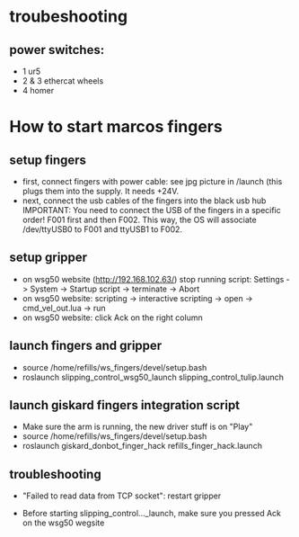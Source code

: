 # troubeshooting
## power switches:
- 1 ur5
- 2 & 3 ethercat wheels
- 4 homer

# How to start marcos fingers

## setup fingers
- first, connect fingers with power cable: see jpg picture in /launch
  (this plugs them into the supply. It needs +24V.
- next, connect the usb cables of the fingers into the black usb hub
  IMPORTANT:  You need to connect the USB of the fingers in a specific order!
  F001 first and then F002. This way, the OS will associate /dev/ttyUSB0 to F001 and ttyUSB1 to F002.

## setup gripper
- on wsg50 website (http://192.168.102.63/) stop running script:
  Settings -> System -> Startup script -> terminate -> Abort
- on wsg50 website: scripting -> interactive scripting -> open -> cmd_vel_out.lua -> run
- on wsg50 website: click Ack on the right column

## launch fingers and gripper
- source /home/refills/ws_fingers/devel/setup.bash
- roslaunch slipping_control_wsg50_launch slipping_control_tulip.launch

## launch giskard fingers integration script
- Make sure the arm is running, the new driver stuff is on "Play"
- source /home/refills/ws_fingers/devel/setup.bash
- roslaunch giskard_donbot_finger_hack refills_finger_hack.launch


## troubleshooting
- "Failed to read data from TCP socket": restart gripper

- Before starting slipping_control..._launch, make sure you pressed Ack on the wsg50 wegsite
